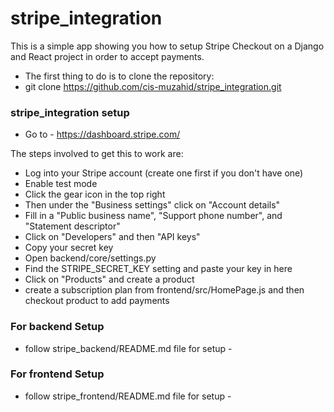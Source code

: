 # stripe_integration
This is a simple app showing you how to setup Stripe Checkout on a Django and React project in order to accept payments.

-   The first thing to do is to clone the repository:
-   git clone https://github.com/cis-muzahid/stripe_integration.git

### stripe_integration setup

- Go to - https://dashboard.stripe.com/

The steps involved to get this to work are:

-   Log into your Stripe account (create one first if you don't have one)
-   Enable test mode
-   Click the gear icon in the top right
-   Then under the "Business settings" click on "Account details"
-   Fill in a "Public business name", "Support phone number", and "Statement descriptor"
-   Click on "Developers" and then "API keys"
-   Copy your secret key
-   Open backend/core/settings.py
-   Find the STRIPE_SECRET_KEY setting and paste your key in here
-   Click on "Products" and create a product
-   create a subscription plan from frontend/src/HomePage.js and then checkout product to add payments

### For backend Setup 
- follow stripe_backend/README.md file for setup - 

### For frontend Setup 
- follow stripe_frontend/README.md file for setup - 


